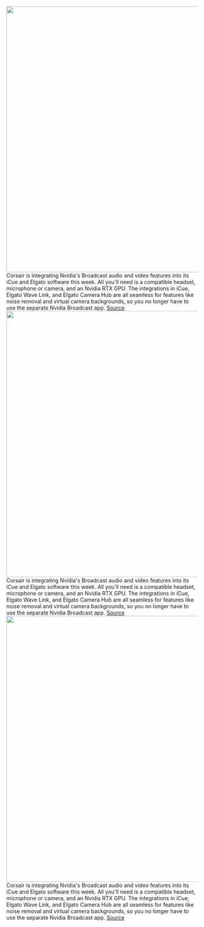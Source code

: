 <img src='https://cdn.vox-cdn.com/thumbor/B2icDljI_pJqOGOjJcDKaJUihwY=/0x0:1280x720/1200x800/filters:focal(538x258:742x462)/cdn.vox-cdn.com/uploads/chorus_image/image/71147534/NVIDIA_Broadcast.0.jpg' width='700px' /><br/>
Corsair is integrating Nvidia's Broadcast audio and video features into its iCue and Elgato software this week. All you'll need is a compatible headset, microphone or camera, and an Nvidia RTX GPU. The integrations in iCue, Elgato Wave Link, and Elgato Camera Hub are all seamless for features like noise removal and virtual camera backgrounds, so you no longer have to use the separate Nvidia Broadcast app.
<a href='https://www.theverge.com/2022/7/18/23268329/corsair-nvidia-broadcast-integration-audio-video-icue-elgato-wave-link'> Source <a/><img src='https://cdn.vox-cdn.com/thumbor/B2icDljI_pJqOGOjJcDKaJUihwY=/0x0:1280x720/1200x800/filters:focal(538x258:742x462)/cdn.vox-cdn.com/uploads/chorus_image/image/71147534/NVIDIA_Broadcast.0.jpg' width='700px' /><br/>
Corsair is integrating Nvidia's Broadcast audio and video features into its iCue and Elgato software this week. All you'll need is a compatible headset, microphone or camera, and an Nvidia RTX GPU. The integrations in iCue, Elgato Wave Link, and Elgato Camera Hub are all seamless for features like noise removal and virtual camera backgrounds, so you no longer have to use the separate Nvidia Broadcast app.
<a href='https://www.theverge.com/2022/7/18/23268329/corsair-nvidia-broadcast-integration-audio-video-icue-elgato-wave-link'> Source <a/><img src='https://cdn.vox-cdn.com/thumbor/B2icDljI_pJqOGOjJcDKaJUihwY=/0x0:1280x720/1200x800/filters:focal(538x258:742x462)/cdn.vox-cdn.com/uploads/chorus_image/image/71147534/NVIDIA_Broadcast.0.jpg' width='700px' /><br/>
Corsair is integrating Nvidia's Broadcast audio and video features into its iCue and Elgato software this week. All you'll need is a compatible headset, microphone or camera, and an Nvidia RTX GPU. The integrations in iCue, Elgato Wave Link, and Elgato Camera Hub are all seamless for features like noise removal and virtual camera backgrounds, so you no longer have to use the separate Nvidia Broadcast app.
<a href='https://www.theverge.com/2022/7/18/23268329/corsair-nvidia-broadcast-integration-audio-video-icue-elgato-wave-link'> Source <a/>